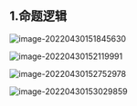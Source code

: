 ## 1.命题逻辑

![image-20220430151845630](https://s2.loli.net/2022/04/30/n93RHvfoVmyJsq1.png)



![image-20220430152119991](https://s2.loli.net/2022/04/30/Ab94ZHoQzKe7LhU.png)



![image-20220430152752978](https://s2.loli.net/2022/04/30/cRXVBCp1jHZfGSa.png)



![image-20220430153029859](https://s2.loli.net/2022/04/30/IOciazq3DhSlNYy.png)































